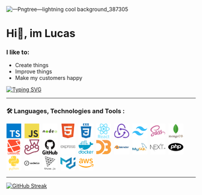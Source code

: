 ![—Pngtree—lightning cool background_387305](https://github.com/Lukasz17git/lukasz17git/assets/79541002/5505f23e-9520-4dfc-83a7-bda0e02bb0fe)

# Hi👋, im Lucas
### I like to:
- Create things
- Improve things
- Make my customers happy

[![Typing SVG](https://readme-typing-svg.demolab.com?font=Fira+Code&duration=2000&pause=200&color=2F9CF7&width=435&lines=-+Create+things;-+Improve+things;-+Make+my+customers+happy)](https://git.io/typing-svg)

---

### :hammer_and_wrench: Languages, Technologies and Tools :
<div>
  <img src="https://github.com/devicons/devicon/blob/master/icons/typescript/typescript-original.svg" title="typescript" alt="typescript" width="40" height="40"/>&nbsp;
  <img src="https://github.com/devicons/devicon/blob/master/icons/javascript/javascript-original.svg" title="JavaScript" alt="JavaScript" width="40" height="40"/>&nbsp;
  <img src="https://github.com/devicons/devicon/blob/master/icons/nodejs/nodejs-original-wordmark.svg" title="NodeJS" alt="NodeJS" width="40" height="40"/>&nbsp;
  <img src="https://github.com/devicons/devicon/blob/master/icons/html5/html5-original.svg" title="HTML5" alt="HTML" width="40" height="40"/>&nbsp;
  <img src="https://github.com/devicons/devicon/blob/master/icons/css3/css3-plain-wordmark.svg"  title="CSS3" alt="CSS" width="40" height="40"/>&nbsp;
  <img src="https://github.com/devicons/devicon/blob/master/icons/react/react-original-wordmark.svg" title="React" alt="React" width="40" height="40"/>&nbsp;
  <img src="https://github.com/devicons/devicon/blob/master/icons/redux/redux-original.svg" title="Redux" alt="Redux " width="40" height="40"/>&nbsp;
  <img src="https://github.com/devicons/devicon/blob/master/icons/tailwindcss/tailwindcss-plain.svg"  title="tailwindcss" alt="tailwindcss" width="40" height="40"/>&nbsp;
  <img src="https://github.com/devicons/devicon/blob/master/icons/sass/sass-original.svg"  title="sass" alt="sass" width="40" height="40"/>&nbsp;
  <img src="https://github.com/devicons/devicon/blob/master/icons/mongodb/mongodb-original-wordmark.svg"  title="mongodb" alt="mongodb" width="40" height="40"/>&nbsp;
  <img src="https://github.com/devicons/devicon/blob/master/icons/laravel/laravel-plain-wordmark.svg"  title="laravel" alt="laravel" width="40" height="40"/>&nbsp;
  <img src="https://github.com/devicons/devicon/blob/master/icons/jest/jest-plain.svg"  title="jest" alt="jest" width="40" height="40"/>&nbsp;
  <img src="https://github.com/devicons/devicon/blob/master/icons/github/github-original-wordmark.svg"  title="github" alt="github" width="40" height="40"/>&nbsp;
  <img src="https://github.com/devicons/devicon/blob/master/icons/express/express-original-wordmark.svg"  title="express" alt="express" width="40" height="40"/>&nbsp;
  <img src="https://github.com/devicons/devicon/blob/master/icons/docker/docker-plain-wordmark.svg"  title="docker" alt="docker" width="40" height="40"/>&nbsp;
  <img src="https://github.com/devicons/devicon/blob/master/icons/d3js/d3js-plain.svg"  title="d3js" alt="d3js" width="40" height="40"/>&nbsp;
  <img src="https://github.com/devicons/devicon/blob/master/icons/blender/blender-original-wordmark.svg"  title="blender" alt="blender" width="40" height="40"/>&nbsp;
  <img src="https://github.com/devicons/devicon/blob/master/icons/mysql/mysql-original-wordmark.svg"  title="mysql" alt="mysql" width="40" height="40"/>&nbsp;
  <img src="https://github.com/devicons/devicon/blob/master/icons/nextjs/nextjs-original-wordmark.svg"  title="nextjs" alt="nextjs" width="40" height="40"/>&nbsp;
  <img src="https://github.com/devicons/devicon/blob/master/icons/php/php-plain.svg"  title="php" alt="php" width="40" height="40"/>&nbsp;
  <img src="https://github.com/devicons/devicon/blob/master/icons/python/python-plain-wordmark.svg"  title="python" alt="python" width="40" height="40"/>&nbsp;
  <img src="https://github.com/devicons/devicon/blob/master/icons/socketio/socketio-original-wordmark.svg"  title="socketio" alt="socketio" width="40" height="40"/>&nbsp;  
  <img src="https://github.com/devicons/devicon/blob/master/icons/threejs/threejs-original-wordmark.svg"  title="threejs" alt="threejs" width="40" height="40"/>&nbsp;
  <img src="https://github.com/devicons/devicon/blob/master/icons/materialui/materialui-original.svg" title="Material UI" alt="Material UI" width="40" height="40"/>&nbsp;
  <img src="https://github.com/devicons/devicon/blob/master/icons/amazonwebservices/amazonwebservices-plain-wordmark.svg" title="AWS" alt="AWS" width="40" height="40"/>&nbsp;
</div>

---

[![GitHub Streak](https://github-readme-streak-stats.herokuapp.com/?user=lukasz17git)](https://git.io/streak-stats)
